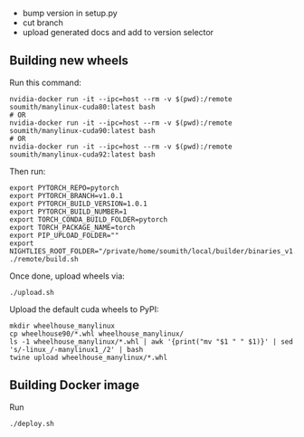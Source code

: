 - bump version in setup.py
- cut branch
- upload generated docs and add to version selector


## Building new wheels

Run this command:

```
nvidia-docker run -it --ipc=host --rm -v $(pwd):/remote soumith/manylinux-cuda80:latest bash
# OR
nvidia-docker run -it --ipc=host --rm -v $(pwd):/remote soumith/manylinux-cuda90:latest bash
# OR
nvidia-docker run -it --ipc=host --rm -v $(pwd):/remote soumith/manylinux-cuda92:latest bash
```

Then run:

```
export PYTORCH_REPO=pytorch
export PYTORCH_BRANCH=v1.0.1
export PYTORCH_BUILD_VERSION=1.0.1
export PYTORCH_BUILD_NUMBER=1
export TORCH_CONDA_BUILD_FOLDER=pytorch
export TORCH_PACKAGE_NAME=torch
export PIP_UPLOAD_FOLDER=""
export NIGHTLIES_ROOT_FOLDER="/private/home/soumith/local/builder/binaries_v1.0.1"
./remote/build.sh
```

Once done, upload wheels via:

```
./upload.sh
```

Upload the default cuda wheels to PyPI:

```
mkdir wheelhouse_manylinux
cp wheelhouse90/*.whl wheelhouse_manylinux/
ls -1 wheelhouse_manylinux/*.whl | awk '{print("mv "$1 " " $1)}' | sed 's/-linux_/-manylinux1_/2' | bash
twine upload wheelhouse_manylinux/*.whl
```

## Building Docker image

Run

```
./deploy.sh
```

